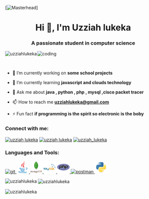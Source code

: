[![Masterhead](https://previews.123rf.com/images/karpenkoilia/karpenkoilia1805/karpenkoilia180500027/102146167-vector-line-web-concept-for-programming-linear-web-banner-for-coding.jpg)]

<h1 align="center">Hi 👋, I'm Uzziah lukeka</h1>
<h3 align="center">A passionate student in computer science</h3>
<img align="right" alt="coding" width="400" src="https://media2.giphy.com/media/qgQUggAC3Pfv687qPC/giphy.gif?cid=ecf05e478sut5qoihlt1b5nnfu5t756iyjbrdwgextanjtjk&ep=v1_gifs_search&rid=giphy.gif&ct=g">

<p align="left"> <img src="https://komarev.com/ghpvc/?username=uzziahlukeka&label=Profile%20views&color=0e75b6&style=flat" alt="uzziahlukeka" /> </p>

<p align="left"> <a href="https://twitter.com/" target="blank"><img src="https://img.shields.io/twitter/follow/?logo=twitter&style=for-the-badge" alt="" /></a> </p>

- 🔭 I’m currently working on **some school projects**

- 🌱 I’m currently learning **javascript and clouds technology**

- 💬 Ask me about **java , python , php , mysql ,cisco packet tracer**

- 📫 How to reach me **uzziahlukeka@gmail.com**

- ⚡ Fun fact **if programming is the spirit so electronic is the boby**

<h3 align="left">Connect with me:</h3>
<p align="left">
<a href="https://linkedin.com/in/uzziah lukeka" target="blank"><img align="center" src="https://raw.githubusercontent.com/rahuldkjain/github-profile-readme-generator/master/src/images/icons/Social/linked-in-alt.svg" alt="uzziah lukeka" height="30" width="40" /></a>
<a href="https://fb.com/uzziah lukeka" target="blank"><img align="center" src="https://raw.githubusercontent.com/rahuldkjain/github-profile-readme-generator/master/src/images/icons/Social/facebook.svg" alt="uzziah lukeka" height="30" width="40" /></a>
<a href="https://instagram.com/uzziah_lukeka" target="blank"><img align="center" src="https://raw.githubusercontent.com/rahuldkjain/github-profile-readme-generator/master/src/images/icons/Social/instagram.svg" alt="uzziah_lukeka" height="30" width="40" /></a>
</p>

<h3 align="left">Languages and Tools:</h3>
<p align="left"> <a href="https://git-scm.com/" target="_blank" rel="noreferrer"> <img src="https://www.vectorlogo.zone/logos/git-scm/git-scm-icon.svg" alt="git" width="40" height="40"/> </a> <a href="https://www.java.com" target="_blank" rel="noreferrer"> <img src="https://raw.githubusercontent.com/devicons/devicon/master/icons/java/java-original.svg" alt="java" width="40" height="40"/> </a> <a href="https://www.mongodb.com/" target="_blank" rel="noreferrer"> <img src="https://raw.githubusercontent.com/devicons/devicon/master/icons/mongodb/mongodb-original-wordmark.svg" alt="mongodb" width="40" height="40"/> </a> <a href="https://www.mysql.com/" target="_blank" rel="noreferrer"> <img src="https://raw.githubusercontent.com/devicons/devicon/master/icons/mysql/mysql-original-wordmark.svg" alt="mysql" width="40" height="40"/> </a> <a href="https://www.php.net" target="_blank" rel="noreferrer"> <img src="https://raw.githubusercontent.com/devicons/devicon/master/icons/php/php-original.svg" alt="php" width="40" height="40"/> </a> <a href="https://postman.com" target="_blank" rel="noreferrer"> <img src="https://www.vectorlogo.zone/logos/getpostman/getpostman-icon.svg" alt="postman" width="40" height="40"/> </a> <a href="https://www.python.org" target="_blank" rel="noreferrer"> <img src="https://raw.githubusercontent.com/devicons/devicon/master/icons/python/python-original.svg" alt="python" width="40" height="40"/> </a> </p>

<p><img align="left" src="https://github-readme-stats.vercel.app/api/top-langs?username=uzziahlukeka&show_icons=true&locale=en&layout=compact" alt="uzziahlukeka" /></p>

<p>&nbsp;<img align="center" src="https://github-readme-stats.vercel.app/api?username=uzziahlukeka&show_icons=true&locale=en" alt="uzziahlukeka" /></p>

<p><img align="center" src="https://github-readme-streak-stats.herokuapp.com/?user=uzziahlukeka&" alt="uzziahlukeka" /></p>
